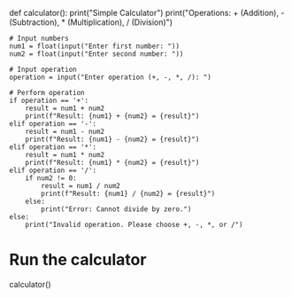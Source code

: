 def calculator():
    print("Simple Calculator")
    print("Operations: + (Addition), - (Subtraction), * (Multiplication), / (Division)")

    # Input numbers
    num1 = float(input("Enter first number: "))
    num2 = float(input("Enter second number: "))

    # Input operation
    operation = input("Enter operation (+, -, *, /): ")

    # Perform operation
    if operation == '+':
        result = num1 + num2
        print(f"Result: {num1} + {num2} = {result}")
    elif operation == '-':
        result = num1 - num2
        print(f"Result: {num1} - {num2} = {result}")
    elif operation == '*':
        result = num1 * num2
        print(f"Result: {num1} * {num2} = {result}")
    elif operation == '/':
        if num2 != 0:
            result = num1 / num2
            print(f"Result: {num1} / {num2} = {result}")
        else:
            print("Error: Cannot divide by zero.")
    else:
        print("Invalid operation. Please choose +, -, *, or /")

# Run the calculator
calculator()
